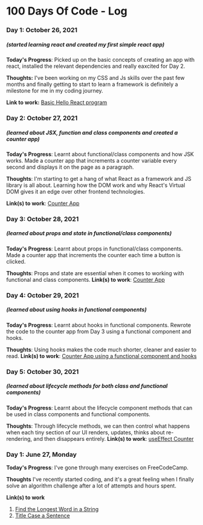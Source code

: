 # 100 Days Of Code - Log

### Day 1: October 26, 2021 
##### (started learning react and created my first simple react app)

**Today's Progress**: Picked up on the basic concepts of creating an app with react, installed the relevant dependencies and really eaxcited for Day 2.

**Thoughts:** I've been working on my CSS and Js skills over the past few months and finally getting to start to learn a framework is definitely a milestone for me in my coding journey.

**Link to work:** [Basic Hello React program](https://stackblitz.com/edit/hello-react-example-euvfaw)

### Day 2: October 27, 2021 
##### (learned about JSX, function and class components and created a counter app)

**Today's Progress**: Learnt about functional/class components and how JSK works.  Made a counter app that increments a counter variable every second and displays it on the page as a paragraph.

**Thoughts**:  I'm starting to get a hang of what React as a framework and JS library is all about. Learning how the DOM work and why React's Virtual DOM gives it an edge over other frontend technologies.

**Link(s) to work**: [Counter App](https://github.com/roy-eugene049/react-jsx-counter-app)

### Day 3: October 28, 2021 
##### (learned about props and state in functional/class components)

**Today's Progress**: Learnt about props in functional/class components. Made a counter app that increments the counter each time a button is clicked. 

**Thoughts**: Props and state are essential when it comes to working with functional and class components.
**Link(s) to work**: [Counter App](https://github.com/roy-eugene049/react-state-counter-example)

### Day 4: October 29, 2021 
##### (learned about using hooks in functional components)

**Today's Progress**: Learnt about hooks in functional components. Rewrote the code to the counter app from Day 3 using a functional component and hooks. 

**Thoughts**: Using hooks makes the code much shorter, cleaner and easier to read.
**Link(s) to work**: [Counter App using a functional component and hooks](https://github.com/roy-eugene049/react-hooks-counter)

### Day 5: October 30, 2021 
##### (learned about lifecycle methods for both class and functional components)

**Today's Progress**: Learnt about the lifecycle component methods that can be used in class components and functional components. 

**Thoughts**: Through lifecycle methods, we can then control what happens when each tiny section of our UI renders, updates, thinks about re-rendering, and then disappears entirely.
**Link(s) to work**: [useEffect Counter](https://stackblitz.com/edit/react-hooks-useeffect-counter-example-vh5as3?file)


### Day 1: June 27, Monday

**Today's Progress**: I've gone through many exercises on FreeCodeCamp.

**Thoughts** I've recently started coding, and it's a great feeling when I finally solve an algorithm challenge after a lot of attempts and hours spent.

**Link(s) to work**
1. [Find the Longest Word in a String](https://www.freecodecamp.com/challenges/find-the-longest-word-in-a-string)
2. [Title Case a Sentence](https://www.freecodecamp.com/challenges/title-case-a-sentence)
